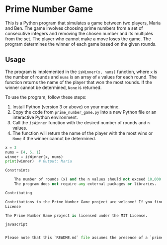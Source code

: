 # Prime Number Game

This is a Python program that simulates a game between two players, Maria and Ben. The game involves choosing prime numbers from a set of consecutive integers and removing the chosen number and its multiples from the set. The player who cannot make a move loses the game. The program determines the winner of each game based on the given rounds.

## Usage

The program is implemented in the `isWinner(x, nums)` function, where `x` is the number of rounds and `nums` is an array of `n` values for each round. The function returns the name of the player that won the most rounds. If the winner cannot be determined, `None` is returned.

To use the program, follow these steps:

1. Install Python (version 3 or above) on your machine.
2. Copy the code from `prime_number_game.py` into a new Python file or an interactive Python environment.
3. Call the `isWinner` function with the desired number of rounds and `n` values.
4. The function will return the name of the player with the most wins or `None` if the winner cannot be determined.

```python
x = 3
nums = [4, 5, 1]
winner = isWinner(x, nums)
print(winner)  # Output: Maria

Constraints

    The number of rounds (x) and the n values should not exceed 10,000.
    The program does not require any external packages or libraries.

Contributing

Contributions to the Prime Number Game project are welcome! If you find any issues or would like to suggest improvements, please feel free to open an issue or submit a pull request.
License

The Prime Number Game project is licensed under the MIT License.

javascript


Please note that this `README.md` file assumes the presence of a `prime_number_game.py` file containing the implementation of the `isWinner` function. Adjust the file names accordingly based on your project structure.

